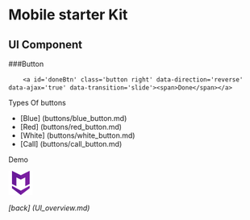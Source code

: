 Mobile starter Kit
================================

UI Component
--------------------------------


###Button		
		
		<a id='doneBtn' class='button right' data-direction='reverse' data-ajax='true' data-transition='slide'><span>Done</span></a>


Types Of buttons
* [Blue] (buttons/blue_button.md)
* [Red] (buttons/red_button.md)
* [White] (buttons/white_button.md)
* [Call] (buttons/call_button.md)

Demo


![alt text][Demo]

[Demo]: https://github.com/adam-p/markdown-here/raw/master/src/common/images/icon48.png "Logo Title Text 2"

	
*[back] (UI_overview.md)*  
